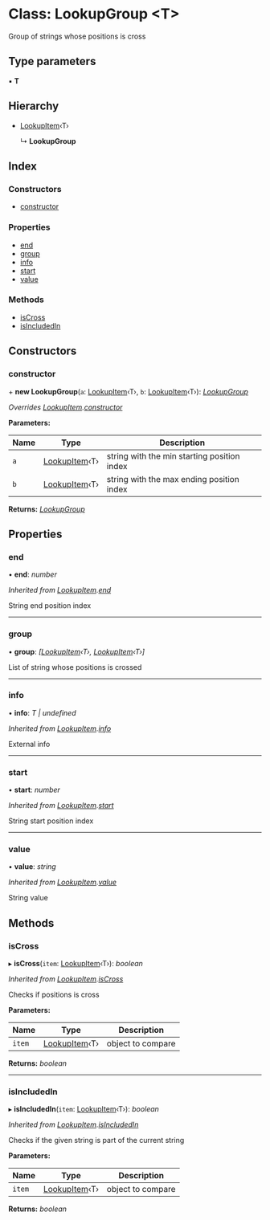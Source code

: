 
# Class: LookupGroup <**T**>

Group of strings whose positions is cross

## Type parameters

▪ **T**

## Hierarchy

* [LookupItem](lookupitem.md)‹T›

  ↳ **LookupGroup**

## Index

### Constructors

* [constructor](lookupgroup.md#constructor)

### Properties

* [end](lookupgroup.md#end)
* [group](lookupgroup.md#group)
* [info](lookupgroup.md#info)
* [start](lookupgroup.md#start)
* [value](lookupgroup.md#value)

### Methods

* [isCross](lookupgroup.md#iscross)
* [isIncludedIn](lookupgroup.md#isincludedin)

## Constructors

###  constructor

\+ **new LookupGroup**(`a`: [LookupItem](lookupitem.md)‹T›, `b`: [LookupItem](lookupitem.md)‹T›): *[LookupGroup](lookupgroup.md)*

*Overrides [LookupItem](lookupitem.md).[constructor](lookupitem.md#constructor)*

**Parameters:**

Name | Type | Description |
------ | ------ | ------ |
`a` | [LookupItem](lookupitem.md)‹T› | string with the min starting position index |
`b` | [LookupItem](lookupitem.md)‹T› | string with the max ending position index  |

**Returns:** *[LookupGroup](lookupgroup.md)*

## Properties

###  end

• **end**: *number*

*Inherited from [LookupItem](lookupitem.md).[end](lookupitem.md#end)*

String end position index

___

###  group

• **group**: *[[LookupItem](lookupitem.md)‹T›, [LookupItem](lookupitem.md)‹T›]*

List of string whose positions is crossed

___

###  info

• **info**: *T | undefined*

*Inherited from [LookupItem](lookupitem.md).[info](lookupitem.md#info)*

External info

___

###  start

• **start**: *number*

*Inherited from [LookupItem](lookupitem.md).[start](lookupitem.md#start)*

String start position index

___

###  value

• **value**: *string*

*Inherited from [LookupItem](lookupitem.md).[value](lookupitem.md#value)*

String value

## Methods

###  isCross

▸ **isCross**(`item`: [LookupItem](lookupitem.md)‹T›): *boolean*

*Inherited from [LookupItem](lookupitem.md).[isCross](lookupitem.md#iscross)*

Checks if positions is cross

**Parameters:**

Name | Type | Description |
------ | ------ | ------ |
`item` | [LookupItem](lookupitem.md)‹T› | object to compare  |

**Returns:** *boolean*

___

###  isIncludedIn

▸ **isIncludedIn**(`item`: [LookupItem](lookupitem.md)‹T›): *boolean*

*Inherited from [LookupItem](lookupitem.md).[isIncludedIn](lookupitem.md#isincludedin)*

Checks if the given string is part of the current string

**Parameters:**

Name | Type | Description |
------ | ------ | ------ |
`item` | [LookupItem](lookupitem.md)‹T› | object to compare  |

**Returns:** *boolean*
